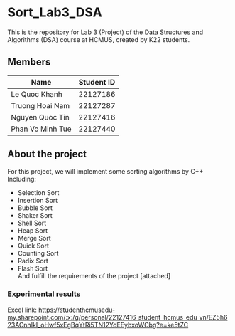 # Sort_Lab3_DSA
This is the repository for Lab 3 (Project) of the Data Structures and Algorithms (DSA) course at HCMUS, created by K22 students.

## Members
|       Name       |  Student ID  |
|------------------|--------------|
|   Le Quoc Khanh  |   22127186   |
|  Truong Hoai Nam |   22127287   |
|  Nguyen Quoc Tin |   22127416   |
| Phan Vo Minh Tue |   22127440   |

## About the project
For this project, we will implement some sorting algorithms by C++  
Including:
+ Selection Sort
+ Insertion Sort
+ Bubble Sort
+ Shaker Sort
+ Shell Sort
+ Heap Sort
+ Merge Sort
+ Quick Sort
+ Counting Sort
+ Radix Sort
+ Flash Sort  
And fulfill the requirements of the project [attached]

### Experimental results
Excel link: https://studenthcmusedu-my.sharepoint.com/:x:/g/personal/22127416_student_hcmus_edu_vn/EZ5h623ACnhIkI_oHwf5xEgBqYtRi5TN12YdEEybxoWCbg?e=ke5tZC
